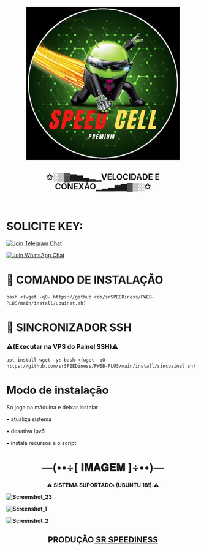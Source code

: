 <p align="center">
  <img src="https://github.com/srSPEEDiness/PWEB-PLUS/blob/main/install/icone.jpg" height="400px"/>
</p>
<h2 align="center">✩░▒▓▆▅▃▂▁<b>VELOCIDADE E CONEXÃO</b>▁▂▃▅▆▓▒░✩</h2> 
<br>

# SOLICITE KEY: 

[![Join Telegram Chat](https://img.shields.io/badge/Join-Telegram%20Group-blue.svg?logo=Telegram)](https://t.me/srSPEEDiness)

[![Join WhatsApp Chat](https://img.shields.io/badge/Join-WhatsApp%20Group-bl.svg?logo=WhatsApp)](https://wa.me/5521976102205)



# 🚀 COMANDO DE INSTALAÇÃO
```
bash <(wget -qO- https://github.com/srSPEEDiness/PWEB-PLUS/main/install/ubuinst.sh)
```

# 🔄 SINCRONIZADOR SSH 
<h3><b>⚠(Executar na VPS do Painel SSH)⚠</b></h3>

```
apt install wget -y; bash <(wget -qO- https://github.com/srSPEEDiness/PWEB-PLUS/main/install/sincpainel.sh)
```
# Modo de instalação
Só joga na máquina e deixar instalar

• atualiza sistema

• desativa Ipv6

• instala recursos e o script

<h1 align="center"> —(••÷[ 𝐈𝐌𝐀𝐆𝐄𝐌 ]÷••)— </h1>

<p align="center"><b>⚠ SISTEMA SUPORTADO: (UBUNTU 18!).⚠</br>

![Screenshot_23](https://user-images.githubusercontent.com/105602625/195569074-79159686-6844-4078-a7c5-8ffd8d15cc43.jpg)

![Screenshot_1](https://user-images.githubusercontent.com/105602625/195569106-32bfbd55-830c-492d-92b2-452bd5132da5.jpg)

![Screenshot_2](https://user-images.githubusercontent.com/105602625/195569126-7334db72-c314-4989-a755-c6c7bf949401.jpg)


<h2 align="center"><b>PRODUÇÃO<a href="https://t.me/srSPEEDiness"> SR SPEEDINESS</h3></b></a>
</br>
